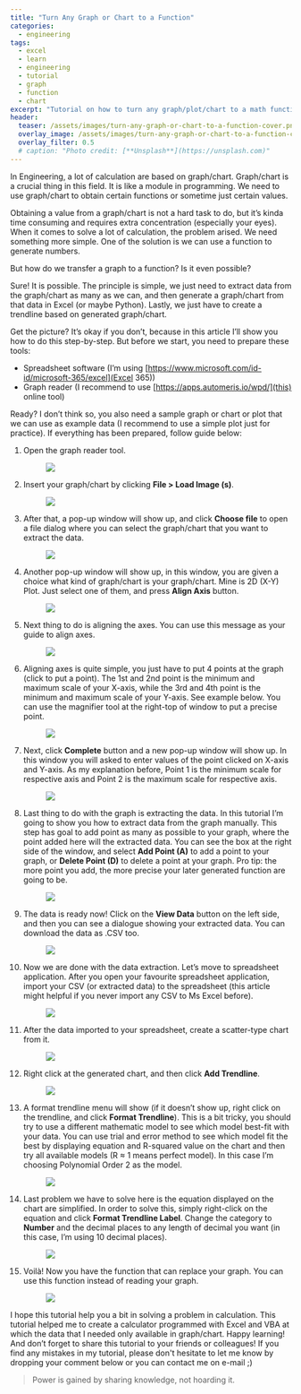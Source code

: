 ```yaml
---
title: "Turn Any Graph or Chart to a Function"
categories:
  - engineering
tags:
  - excel
  - learn
  - engineering
  - tutorial
  - graph
  - function
  - chart
excerpt: "Tutorial on how to turn any graph/plot/chart to a math function"
header:
  teaser: /assets/images/turn-any-graph-or-chart-to-a-function-cover.png
  overlay_image: /assets/images/turn-any-graph-or-chart-to-a-function-cover.png
  overlay_filter: 0.5
  # caption: "Photo credit: [**Unsplash**](https://unsplash.com)"
---
```

  
In Engineering, a lot of calculation are based on graph/chart. Graph/chart is a crucial thing in this field. It is like a module in programming. We need to use graph/chart to obtain certain functions or sometime just certain values. 

Obtaining a value from a graph/chart is not a hard task to do, but it’s kinda time consuming and requires extra concentration (especially your eyes). When it comes to solve a lot of calculation, the problem arised. We need something more simple. One of the solution is we can use a function to generate numbers. 

But how do we transfer a graph to a function? Is it even possible?

Sure! It is possible. The principle is simple, we just need to extract data from the graph/chart as many as we can, and then generate a graph/chart from that data in Excel (or maybe Python). Lastly, we just have to create a trendline based on generated graph/chart. 

Get the picture? It’s okay if you don’t, because in this article I’ll show you how to do this step-by-step. But before we start, you need to prepare these tools:
- Spreadsheet software (I’m using [https://www.microsoft.com/id-id/microsoft-365/excel](Excel 365))
- Graph reader (I recommend to use [https://apps.automeris.io/wpd/](this) online tool)

Ready? I don’t think so, you also need a sample graph or chart or plot that we can use as example data (I recommend to use a simple plot just for practice). If everything has been prepared, follow guide below:
1. Open the graph reader tool. <figure><a href="/assets/images/turn-any-graph-or-chart-to-a-function-1.png"><img src="/assets/images/turn-any-graph-or-chart-to-a-function-1.png"></a></figure>  
2. Insert your graph/chart by clicking __File > Load Image (s)__. <figure><a href="/assets/images/turn-any-graph-or-chart-to-a-function-2.png"><img src="/assets/images/turn-any-graph-or-chart-to-a-function-2.png"></a></figure>  
3. After that, a pop-up window will show up, and click __Choose file__ to open a file dialog where you can select the graph/chart that you want to extract the data. <figure><a href="/assets/images/turn-any-graph-or-chart-to-a-function-3.png"><img src="/assets/images/turn-any-graph-or-chart-to-a-function-3.png"></a></figure>  
4. Another pop-up window will show up, in this window, you are given a choice what kind of graph/chart is your graph/chart. Mine is 2D (X-Y) Plot. Just select one of them, and press __Align Axis__ button. <figure><a href="/assets/images/turn-any-graph-or-chart-to-a-function-4.png"><img src="/assets/images/turn-any-graph-or-chart-to-a-function-4.png"></a></figure>  
5. Next thing to do is aligning the axes. You can use this message as your guide to align axes. <figure><a href="/assets/images/turn-any-graph-or-chart-to-a-function-5.png"><img src="/assets/images/turn-any-graph-or-chart-to-a-function-5.png"></a></figure>  
6. Aligning axes is quite simple, you just have to put 4 points at the graph (click to put a point). The 1st and 2nd point is the minimum and maximum scale of your X-axis, while the 3rd and 4th point is the minimum and maximum scale of your Y-axis. See example below. You can use the magnifier tool at the right-top of window to put a precise point. <figure><a href="/assets/images/turn-any-graph-or-chart-to-a-function-6.png"><img src="/assets/images/turn-any-graph-or-chart-to-a-function-6.png"></a></figure>  
7. Next, click __Complete__ button and a new pop-up window will show up.  In this window you will asked to enter values of the point clicked on X-axis and Y-axis. As my explanation before, Point 1 is the minimum scale for respective axis and Point 2 is the maximum scale for respective axis. <figure><a href="/assets/images/turn-any-graph-or-chart-to-a-function-7.png"><img src="/assets/images/turn-any-graph-or-chart-to-a-function-7.png"></a></figure>  
8. Last thing to do with the graph is extracting the data. In this tutorial I’m going to show you how to extract data from the graph manually. This step has goal to add point as many as possible to your graph, where the point added here will the extracted data. You can see the box at the right side of the window, and select __Add Point (A)__ to add a point to your graph, or __Delete Point (D)__ to delete a point at your graph. Pro tip: the more point you add, the more precise your later generated function are going to be. <figure><a href="/assets/images/turn-any-graph-or-chart-to-a-function-8.png"><img src="/assets/images/turn-any-graph-or-chart-to-a-function-8.png"></a></figure>  
9. The data is ready now! Click on the __View Data__ button on the left side, and then you can see a dialogue showing your extracted data. You can download the data as .CSV too. <figure><a href="/assets/images/turn-any-graph-or-chart-to-a-function-9.png"><img src="/assets/images/turn-any-graph-or-chart-to-a-function-9.png"></a></figure>  
10. Now we are done with the data extraction. Let’s move to spreadsheet application. After you open your favourite spreadsheet application, import your CSV (or extracted data) to the spreadsheet (this article might helpful if you never import any CSV to Ms Excel before). <figure><a href="/assets/images/turn-any-graph-or-chart-to-a-function-10.png"><img src="/assets/images/turn-any-graph-or-chart-to-a-function-10.png"></a></figure>  
11. After the data imported to your spreadsheet, create a scatter-type chart from it. <figure><a href="/assets/images/turn-any-graph-or-chart-to-a-function-11.png"><img src="/assets/images/turn-any-graph-or-chart-to-a-function-11.png"></a></figure>  
12. Right click at the generated chart, and then click __Add Trendline__. <figure><a href="/assets/images/turn-any-graph-or-chart-to-a-function-12.png"><img src="/assets/images/turn-any-graph-or-chart-to-a-function-12.png"></a></figure>  
13. A format trendline menu will show (if it doesn’t show up, right click on the trendline, and click __Format Trendline__). This is a bit tricky, you should try to use a different mathematic model to see which model best-fit with your data. You can use trial and error method to see which model fit the best by displaying equation and R-squared value on the chart and then try all available models (R ≈ 1 means perfect model). In this case I’m choosing Polynomial Order 2 as the model. <figure><a href="/assets/images/turn-any-graph-or-chart-to-a-function-13.png"><img src="/assets/images/turn-any-graph-or-chart-to-a-function-13.png"></a></figure>  
14. Last problem we have to solve here is the equation displayed on the chart are simplified. In order to solve this, simply right-click on the equation and click __Format Trendline Label__. Change the category to __Number__ and the decimal places to any length of decimal you want (in this case, I’m using 10 decimal places). <figure><a href="/assets/images/turn-any-graph-or-chart-to-a-function-14.png"><img src="/assets/images/turn-any-graph-or-chart-to-a-function-14.png"></a></figure>  
15. Voilà! Now you have the function that can replace your graph. You can use this function instead of reading your graph. <figure><a href="/assets/images/turn-any-graph-or-chart-to-a-function-15.png"><img src="/assets/images/turn-any-graph-or-chart-to-a-function-15.png"></a></figure>  
 
I hope this tutorial help you a bit in solving a problem in calculation. This tutorial helped me to create a calculator programmed with Excel and VBA at which the data that I needed only available in graph/chart. Happy learning! And don’t forget to share this tutorial to your friends or colleagues! If you find any mistakes in my tutorial, please don't hesitate to let me know by dropping your comment below or you can contact me on e-mail ;)

> Power is gained by sharing knowledge, not hoarding it.
